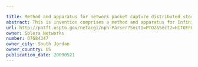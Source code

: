 ```yaml
---

title: Method and apparatus for network packet capture distributed storage system
abstract: This is invention comprises a method and apparatus for Infinite Network Packet Capture System (INPCS). The INPCS is a high performance data capture recorder capable of capturing and archiving all network traffic present on a single network or multiple networks. This device can be attached to Ethernet networks via copper or SX fiber via either a SPAN port () router configuration or via an optical splitter (). By this method, multiple sources or network traffic including gigabit Ethernet switches () may provide parallelized data feeds to the capture appliance (), effectively increasing collective data capture capacity. Multiple captured streams are merged into a consolidated time indexed capture stream to support asymmetrically routed network traffic as well as other merged streams for external consumption.
url: http://patft.uspto.gov/netacgi/nph-Parser?Sect1=PTO2&Sect2=HITOFF&p=1&u=%2Fnetahtml%2FPTO%2Fsearch-adv.htm&r=1&f=G&l=50&d=PALL&S1=07684347&OS=07684347&RS=07684347
owner: Solera Networks
number: 07684347
owner_city: South Jordan
owner_country: US
publication_date: 20090521
---
```

